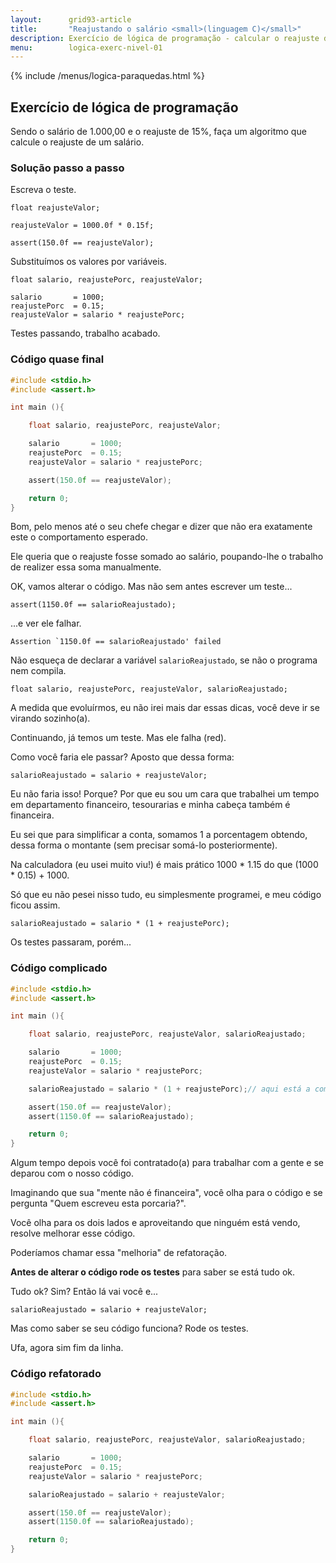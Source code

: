 ```yaml
---
layout:      grid93-article
title:       "Reajustando o salário <small>(linguagem C)</small>"
description: Exercício de lógica de programação - calcular o reajuste do salário.
menu:        logica-exerc-nivel-01
---
```


{% include /menus/logica-paraquedas.html %}

Exercício de lógica de programação
---

Sendo o salário de 1.000,00 e o reajuste de 15%, faça um algoritmo que calcule o reajuste de um salário.



### Solução passo a passo

Escreva o teste.

    float reajusteValor;

    reajusteValor = 1000.0f * 0.15f;

    assert(150.0f == reajusteValor);


Substituímos os valores por variáveis.

    float salario, reajustePorc, reajusteValor;

    salario       = 1000;
    reajustePorc  = 0.15;
    reajusteValor = salario * reajustePorc;

Testes passando, trabalho acabado. 



### Código quase final

```c
#include <stdio.h>
#include <assert.h>

int main (){

    float salario, reajustePorc, reajusteValor;

    salario       = 1000;
    reajustePorc  = 0.15;
    reajusteValor = salario * reajustePorc;

    assert(150.0f == reajusteValor);

    return 0;
}
```


Bom, pelo menos até o seu chefe chegar e dizer que não era exatamente este o comportamento esperado.

Ele queria que o reajuste fosse somado ao salário, poupando-lhe o trabalho de realizer essa soma manualmente.

OK, vamos alterar o código. Mas não sem antes escrever um teste...

    assert(1150.0f == salarioReajustado);

...e ver ele falhar.

    Assertion `1150.0f == salarioReajustado' failed

Não esqueça de declarar a variável `salarioReajustado`, se não o programa nem compila.

    float salario, reajustePorc, reajusteValor, salarioReajustado;

A medida que evoluírmos, eu não irei mais dar essas dicas, você deve ir se virando sozinho(a).

Continuando, já temos um teste. Mas ele falha (red).

Como você faria ele passar? Aposto que dessa forma:

    salarioReajustado = salario + reajusteValor;

Eu não faria isso! Porque? Por que eu sou um cara que trabalhei um tempo em departamento financeiro, tesourarias e
minha cabeça também é financeira.

Eu sei que para simplificar a conta, somamos 1 a porcentagem obtendo, dessa forma o montante (sem precisar somá-lo posteriormente).

Na calculadora (eu usei muito viu!) é mais prático 1000 * 1.15 do que (1000 * 0.15) + 1000.

Só que eu não pesei nisso tudo, eu simplesmente programei, e meu código ficou assim.

    salarioReajustado = salario * (1 + reajustePorc);

Os testes passaram, porém...


### Código complicado

```c
#include <stdio.h>
#include <assert.h>

int main (){

    float salario, reajustePorc, reajusteValor, salarioReajustado;

    salario       = 1000;
    reajustePorc  = 0.15;
    reajusteValor = salario * reajustePorc;

    salarioReajustado = salario * (1 + reajustePorc);// aqui está a complicação

    assert(150.0f == reajusteValor);
    assert(1150.0f == salarioReajustado);

    return 0;
}
```


Algum tempo depois você foi contratado(a) para trabalhar com a gente e se deparou com o nosso código.

Imaginando que sua "mente não é financeira", você olha para o código e se pergunta "Quem escreveu esta porcaria?".

Você olha para os dois lados e aproveitando que ninguém está vendo, resolve melhorar esse código.

Poderíamos chamar essa "melhoria" de refatoração.

__Antes de alterar o código rode os testes__ para saber se está tudo ok.

Tudo ok? Sim? Então lá vai você e...

    salarioReajustado = salario + reajusteValor;

Mas como saber se seu código funciona? Rode os testes.

Ufa, agora sim fim da linha.


### Código refatorado

```c
#include <stdio.h>
#include <assert.h>

int main (){

    float salario, reajustePorc, reajusteValor, salarioReajustado;

    salario       = 1000;
    reajustePorc  = 0.15;
    reajusteValor = salario * reajustePorc;

    salarioReajustado = salario + reajusteValor;

    assert(150.0f == reajusteValor);
    assert(1150.0f == salarioReajustado);

    return 0;
}
```